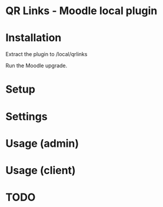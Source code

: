 QR Links - Moodle local plugin
========================

# Installation

Extract the plugin to /local/qrlinks

Run the Moodle upgrade.

# Setup

# Settings

# Usage (admin)

# Usage (client)
  
# TODO


